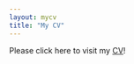 ```yaml
---
layout: mycv
title: "My CV"
---
```


Please click here to visit my <a href="https://drive.google.com/file/d/1o3xfpRG8TJWykMmwyawRsastNHKkSd8B/view?usp=sharing">CV</a>!

